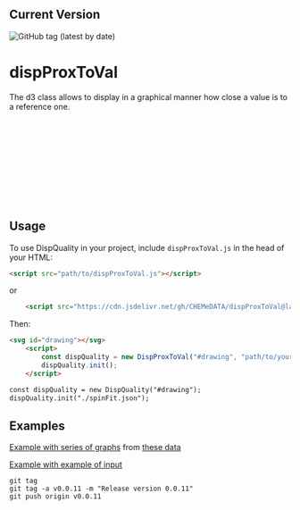 ## Current Version

![GitHub tag (latest by date)](https://img.shields.io/github/v/tag/chemedata/dispProxToVal?latest)
# dispProxToVal
 The d3 class allows to display in a graphical manner how close a value is to a reference one.

<svg id="drawing"></svg>
<div id="slider-container"></div>

<script src="https://d3js.org/d3.v7.min.js"></script>
<script src="src/dispProxToVal.js"></script>
<script src="src/slider.js"></script>
<script>
    document.addEventListener('DOMContentLoaded', () => {
        const dispQuality = new DispProxToVal("#drawing");
        dispQuality.init("data/singleton.json");

        const relevantNumberDigits = 4;
        const slider = new Slider('#slider-container', dispQuality, {
            min: -(relevantNumberDigits + 1),
            max: (relevantNumberDigits + 1),
            step: 0.01,
            initialValue: 0,
            width: '200 pt',
            margin: '20px 0',
            logScale: true,
            precision: relevantNumberDigits + 1,
            constantShift: 1, // ref. value 
            shiftLog: relevantNumberDigits, // for logScale
        });
    });
</script>


## Usage

To use DispQuality in your project, include `dispProxToVal.js` in the head of your HTML:

```html
<script src="path/to/dispProxToVal.js"></script>
```
or 
```html
    <script src="https://cdn.jsdelivr.net/gh/CHEMeDATA/dispProxToVal@latest/src/dispProxToVal.js"></script>
```

Then:

```html
<svg id="drawing"></svg>
    <script>
        const dispQuality = new DispProxToVal("#drawing", "path/to/your/data.json");
        dispQuality.init();
    </script>

const dispQuality = new DispQuality("#drawing");
dispQuality.init("./spinFit.json");

```

## Examples

[Example with series of graphs](https://chemedata.github.io/dispProxToVal/examples/index.html)
from
[these data](./data/doubleSeries.json)

[Example with example of input](https://chemedata.github.io/dispProxToVal/examples/index_single.html)




```
git tag
git tag -a v0.0.11 -m "Release version 0.0.11"
git push origin v0.0.11
```
